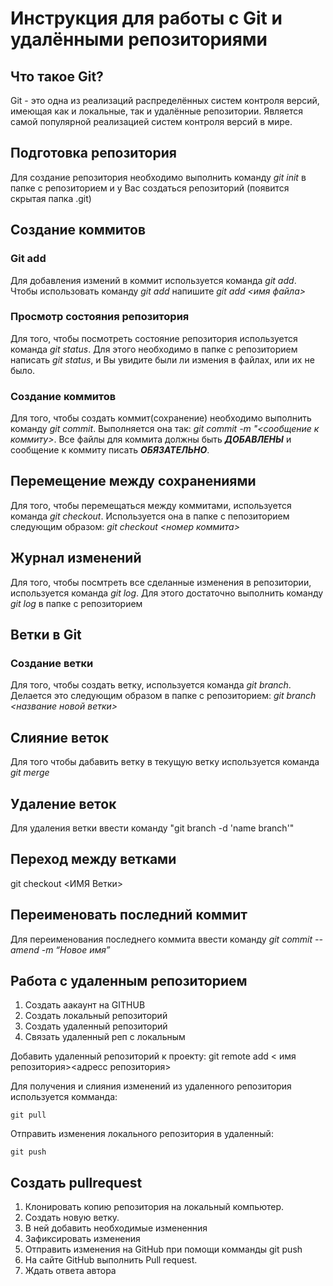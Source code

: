 # Инструкция для работы с Git и удалёнными репозиториями

## Что такое Git?
Git - это одна из реализаций распределённых систем контроля версий, имеющая как и локальные, так и удалённые репозитории. Является самой популярной реализацией систем контроля версий в мире.
## Подготовка репозитория
Для создание репозитория необходимо выполнить команду *git init*  в папке с репозиторием и у Вас создаться репозиторий (появится скрытая папка .git)

## Создание коммитов

### Git add
Для добавления измений в коммит используется команда *git add*. Чтобы использовать команду *git add* напишите *git add <имя файла>*

### Просмотр состояния репозитория
Для того, чтобы посмотреть состояние репозитория используется команда *git status*. Для этого необходимо в папке с репозиторием написать *git status*, и Вы увидите были ли измения в файлах, или их не было.

### Создание коммитов
Для того, чтобы создать коммит(сохранение) необходимо выполнить команду *git commit*. Выполняется она так: *git commit -m "<сообщение к коммиту>*. Все файлы для коммита должны быть ***ДОБАВЛЕНЫ*** и сообщение к коммиту писать ***ОБЯЗАТЕЛЬНО***.

## Перемещение между сохранениями
Для того, чтобы перемещаться между коммитами, используется команда *git checkout*. Используется она в папке с пепозиторием следующим образом: *git checkout <номер коммита>*

## Журнал изменений
Для того, чтобы посмтреть все сделанные изменения в репозитории, используется команда *git log*. Для этого достаточно выполнить команду *git log* в папке с репозиторием

## Ветки в Git

### Создание ветки

Для того, чтобы создать ветку, используется команда *git branch*. Делается это следующим образом в папке с репозиторием: *git branch <название новой ветки>*

## Слияние веток

Для того чтобы дабавить ветку в текущую ветку используется команда *git merge <name branch>*

## Удаление веток
Для удаления ветки ввести команду "git branch -d 'name branch'"

## Переход между ветками

git checkout <ИМЯ Ветки>

## Переименовать последний коммит
Для переименования последнего коммита ввести команду *git commit --amend -m “Новое имя”*


## Работа с удаленным репозиторием

1. Создать аакаунт на GITHUB
2. Создать локальный репозиторий
3. Создать удаленный репозиторий
4. Связать удаленный реп с локальным

Добавить удаленный репозиторий к проекту:
git remote add < имя репозитория><адресс репозитория>


Для получения и слияния изменений из удаленного репозитория
используется комманда:
```
git pull
```
Отправить изменения локального репозитория в удаленный:
```
git push
```

## Создать pullrequest

1. Клонировать копию репозитория на локальный компьютер.
2. Создать новую ветку.
3. В ней добавить необходимые измененния
4. Зафиксировать изменения
5. Отправить изменения  на GitHub при помощи комманды git push
6. На сайте GitHub выполнить Pull request.
7. Ждать ответа автора